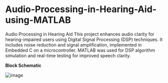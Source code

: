 # Audio-Processing-in-Hearing-Aid-using-MATLAB
Audio Processing in Hearing Aid This project enhances audio clarity for hearing-impaired users using Digital Signal Processing (DSP) techniques. It includes noise reduction and signal amplification, implemented in Embedded C on a microcontroller. MATLAB was used for DSP algorithm simulation and real-time testing for improved speech clarity.


**Block Schematic**


![image](https://github.com/user-attachments/assets/1bf01823-b2c8-4444-b790-f9549e08fccd)

